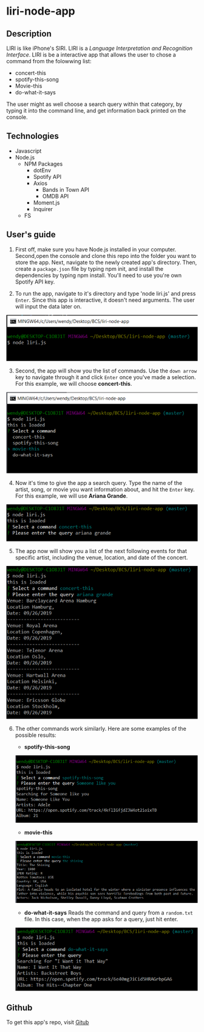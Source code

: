 # liri-node-app

## Description

LIRI is like iPhone's SIRI. LIRI is a *Language Interpretation and Recognition Interface*. LIRI is be a interactive app that allows the user to chose a command from the folowwing list:

* concert-this
* spotify-this-song
* Movie-this
* do-what-it-says

The user might as well choose a search query within that category, by typing it into the command line, and get information back printed on the console.

## Technologies

* Javascript
* Node.js
    * NPM Packages
        * dotEnv
        * Spotify API
        * Axios
            * Bands in Town API
            * OMDB API
        * Moment.js
        * Inquirer
    * FS

## User's guide

1. First off, make sure you have Node.js installed in your computer. Second,open the console and clone this repo into the folder you want to store the app. Next, navigate to the newly created app's directory. Then, create a `package.json` file by typing npm init, and install the dependencies by typing npm install. You'll need to use you're own Spotify API key.

2. To run the app, navigate to it's directory and type 'node liri.js' and press `Enter`. Since this app is interactive, it doesn't need arguments. The user will input the data later on.


![List of Commands](screenshots/1.png)


3. Second, the app will show you the list of commands. Use the `down arrow` key to navigate through it and click `Enter` once you've made a selection. For this example, we will choose **concert-this**.


![List of Commands](screenshots/2.png)


4. Now it's time to give the app a search query. Type the name of the artist, song, or movie you want information about, and hit the `Enter` key. For this example, we will use **Ariana Grande**.


![Search query](screenshots/8.png)


5. The app now will show you a list of the next following events for that specific artist, including the venue, location, and date of the concert.


![Console Results](screenshots/9.png)

6. The other commands work similarly. Here are some examples of the possible results:

    * **spotify-this-song**
    
    ![Spotify](screenshots/5.png)

    * **movie-this**

    ![Movies](screenshots/6.png)

    * **do-what-it-says** Reads the command and query from a `random.txt` file. In this case, when the app asks for a query, just hit enter.

    ![File](screenshots/7.png)

## Github

To get this app's repo, visit [Gitub](https://github.com/wendygarcia84/liri-node-app)
